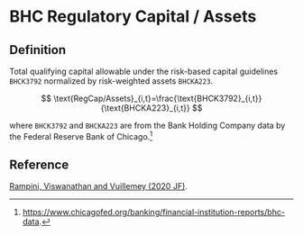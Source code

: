 # BHC Regulatory Capital / Assets

## Definition

Total qualifying capital allowable under the risk-based capital guidelines `BHCK3792` normalized by risk-weighted assets `BHCKA223`.

$$
\text{RegCap/Assets}_{i,t}=\frac{\text{BHCK3792}_{i,t}}{\text{BHCKA223}_{i,t}}
$$

where `BHCK3792` and `BHCKA223` are from the Bank Holding Company data by the Federal Reserve Bank of Chicago.[^1] 

[^1]: https://www.chicagofed.org/banking/financial-institution-reports/bhc-data.

## Reference

[Rampini, Viswanathan and Vuillemey (2020 JF)](https://doi.org/10.1111/jofi.12868).